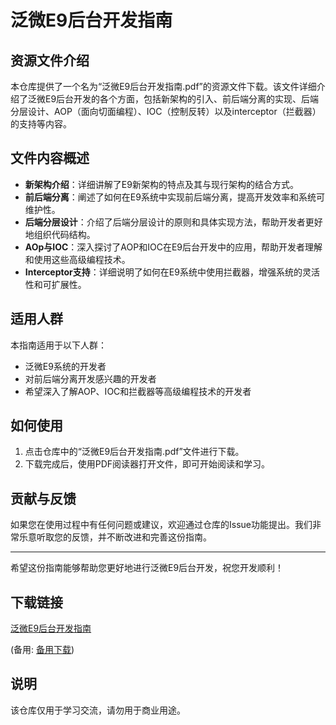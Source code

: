# 泛微E9后台开发指南

## 资源文件介绍

本仓库提供了一个名为“泛微E9后台开发指南.pdf”的资源文件下载。该文件详细介绍了泛微E9后台开发的各个方面，包括新架构的引入、前后端分离的实现、后端分层设计、AOP（面向切面编程）、IOC（控制反转）以及interceptor（拦截器）的支持等内容。

## 文件内容概述

- **新架构介绍**：详细讲解了E9新架构的特点及其与现行架构的结合方式。
- **前后端分离**：阐述了如何在E9系统中实现前后端分离，提高开发效率和系统可维护性。
- **后端分层设计**：介绍了后端分层设计的原则和具体实现方法，帮助开发者更好地组织代码结构。
- **AOp与IOC**：深入探讨了AOP和IOC在E9后台开发中的应用，帮助开发者理解和使用这些高级编程技术。
- **Interceptor支持**：详细说明了如何在E9系统中使用拦截器，增强系统的灵活性和可扩展性。

## 适用人群

本指南适用于以下人群：

- 泛微E9系统的开发者
- 对前后端分离开发感兴趣的开发者
- 希望深入了解AOP、IOC和拦截器等高级编程技术的开发者

## 如何使用

1. 点击仓库中的“泛微E9后台开发指南.pdf”文件进行下载。
2. 下载完成后，使用PDF阅读器打开文件，即可开始阅读和学习。

## 贡献与反馈

如果您在使用过程中有任何问题或建议，欢迎通过仓库的Issue功能提出。我们非常乐意听取您的反馈，并不断改进和完善这份指南。

---

希望这份指南能够帮助您更好地进行泛微E9后台开发，祝您开发顺利！

## 下载链接
[泛微E9后台开发指南](https://pan.quark.cn/s/a311009469ee) 

(备用: [备用下载](https://pan.baidu.com/s/14gwX7iXUq4RC6QcvGjthXg?pwd=1234))

## 说明

该仓库仅用于学习交流，请勿用于商业用途。
